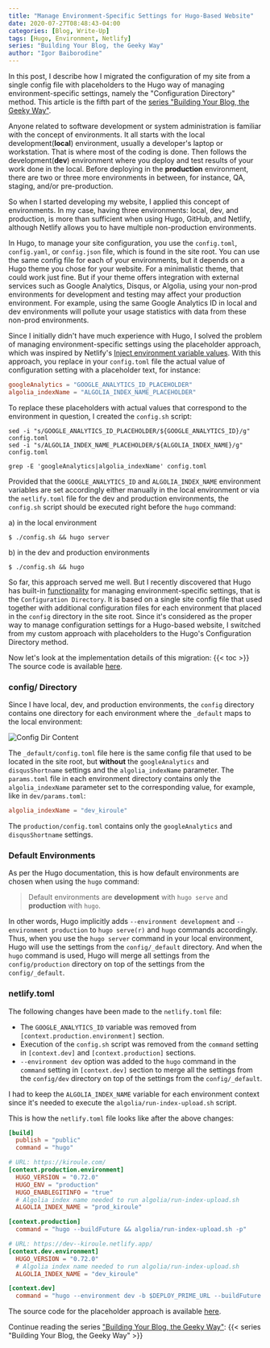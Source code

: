 ```yaml
---
title: "Manage Environment-Specific Settings for Hugo-Based Website"
date: 2020-07-27T08:48:43-04:00
categories: [Blog, Write-Up]
tags: [Hugo, Environment, Netlify]
series: "Building Your Blog, the Geeky Way"
author: "Igor Baiborodine"
---
```


In this post, I describe how I migrated the configuration of my site from a single config file with placeholders to the Hugo way of managing environment-specific settings, namely the "Configuration Directory" method. This article is the fifth part of the [series "Building Your Blog, the Geeky Way"](https://www.kiroule.com/article/building-your-blog-the-geeky-way/).

<!--more-->

Anyone related to software development or system administration is familiar with the concept of environments. It all starts with the local development(**local**) environment, usually a developer's laptop or workstation. That is where most of the coding is done. Then follows the development(**dev**) environment where you deploy and test results of your work done in the local. Before deploying in the **production** environment, there are two or three more environments in between, for instance, QA, staging, and/or pre-production. 

So when I started developing my website, I applied this concept of environments. In my case, having three environments: local, dev, and production, is more than sufficient when using Hugo, GitHub, and Netlify, although Netlify allows you to have multiple non-production environments.

In Hugo, to manage your site configuration, you use the `config.toml`, `config.yaml`, or `config.json` file, which is found in the site root. You can use the same config file for each of your environments, but it depends on a Hugo theme you chose for your website. For a minimalistic theme, that could work just fine. But if your theme offers integration with external services such as Google Analytics, Disqus, or Algolia, using your non-prod environments for development and testing may affect your production environment. For example, using the same Google Analytics ID in local and dev environments will pollute your usage statistics with data from these non-prod environments.

Since I initially didn't have much experience with Hugo, I solved the problem of managing environment-specific settings using the placeholder approach, which was inspired by Netlify's [Inject environment variable values]((https://docs.netlify.com/configure-builds/file-based-configuration/#inject-environment-variable-values)). With this approach, you replace in your `config.toml` file the actual value of configuration setting with a placeholder text, for instance:
```toml
googleAnalytics = "GOOGLE_ANALYTICS_ID_PLACEHOLDER"
algolia_indexName = "ALGOLIA_INDEX_NAME_PLACEHOLDER"
```

To replace these placeholders with actual values that correspond to the environment in question, I created the `config.sh` script:
```shell script
sed -i "s/GOOGLE_ANALYTICS_ID_PLACEHOLDER/${GOOGLE_ANALYTICS_ID}/g" config.toml
sed -i "s/ALGOLIA_INDEX_NAME_PLACEHOLDER/${ALGOLIA_INDEX_NAME}/g" config.toml

grep -E 'googleAnalytics|algolia_indexName' config.toml
```

Provided that the `GOOGLE_ANALYTICS_ID` and `ALGOLIA_INDEX_NAME` environment variables are set accordingly either manually in the local environment or via the `netlify.toml` file for the dev and production environments, the `config.sh` script should be executed right before the `hugo` command:

a) in the local environment 
```shell script
$ ./config.sh && hugo server
```
b) in the dev and production environments
```shell script
$ ./config.sh && hugo
```

So far, this approach served me well. But I recently discovered that Hugo has built-in [functionality](https://gohugo.io/getting-started/configuration/#configuration-directory) for managing environment-specific settings, that is the `Configuration Directory`. It is based on a single site config file that used together with additional configuration files for each environment that placed in the `config` directory in the site root. Since it's considered as the proper way to manage configuration settings for a Hugo-based website, I switched from my custom approach with placeholders to the Hugo's Configuration Directory method.

Now let's look at the implementation details of this migration: 
{{< toc >}}
The source code is available [here](https://github.com/igor-baiborodine/kiroule.com/releases/tag/configuration-directory).

### config/ Directory
Since I have local, dev, and production environments, the `config` directory contains one directory for each environment where the `_default` maps to the local environment:

![Config Dir Content](/img/content/article/manage-environment-specific-settings-for-hugo-based-website/config-dir-content.png)

The `_default/config.toml` file here is the same config file that used to be located in the site root, but **without** the `googleAnalytics` and `disqusShortname` settings and the `algolia_indexName` parameter. The `params.toml` file in each environment directory contains only the `algolia_indexName` parameter set to the corresponding value, for example, like in `dev/params.toml`:

```toml
algolia_indexName = "dev_kiroule"
```
The `production/config.toml` contains only the `googleAnalytics` and `disqusShortname` settings.

### Default Environments
As per the Hugo documentation, this is how default environments are chosen when using the `hugo` command:
> Default environments are **development** with `hugo serve` and **production** with `hugo`.

In other words, Hugo implicitly adds `--environment development` and `--environment production` to `hugo serve(r)` and `hugo` commands accordingly. Thus, when you use the `hugo server` command in your local environment, Hugo will use the settings from the `config/_default` directory. And when the `hugo` command is used, Hugo will merge all settings from the `config/production` directory on top of the settings from the `config/_default`. 

### netlify.toml
The following changes have been made to the `netlify.toml` file:
- The `GOOGLE_ANALYTICS_ID` variable was removed from `[context.production.environment]` section.
- Execution of the `config.sh` script was removed from the `command` setting in `[context.dev]` and `[context.production]` sections.
- `--environment dev` option was added to the `hugo` command in the `command` setting in `[context.dev]` section to merge all the settings from the `config/dev` directory on top of the settings from the `config/_default`. 

I had to keep the `ALGOLIA_INDEX_NAME` variable for each environment context since it's needed to execute the `algolia/run-index-upload.sh` script.

This is how the `netlify.toml` file looks like after the above changes:
```toml
[build]
  publish = "public"
  command = "hugo"

# URL: https://kiroule.com/
[context.production.environment]
  HUGO_VERSION = "0.72.0"
  HUGO_ENV = "production"
  HUGO_ENABLEGITINFO = "true"
  # Algolia index name needed to run algolia/run-index-upload.sh
  ALGOLIA_INDEX_NAME = "prod_kiroule"

[context.production]
  command = "hugo --buildFuture && algolia/run-index-upload.sh -p"

# URL: https://dev--kiroule.netlify.app/
[context.dev.environment]
  HUGO_VERSION = "0.72.0"
  # Algolia index name needed to run algolia/run-index-upload.sh
  ALGOLIA_INDEX_NAME = "dev_kiroule"

[context.dev]
  command = "hugo --environment dev -b $DEPLOY_PRIME_URL --buildFuture --buildDrafts && algolia/run-index-upload.sh -p"
```

The source code for the placeholder approach is available [here](https://github.com/igor-baiborodine/kiroule.com/tree/single-config-file).

Continue reading the series ["Building Your Blog, the Geeky Way"](/series/building-your-blog-the-geeky-way/):
{{< series "Building Your Blog, the Geeky Way" >}}
